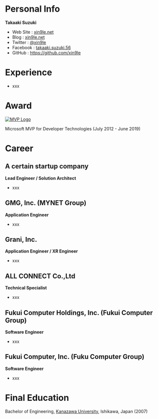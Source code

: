 # Personal Info



**Takaaki Suzuki**

- Web Site : [xin9le.net](https://xin9le.net/)
- Blog : [xin9le.net](https://blog.xin9le.net/)
- Twitter : [@xin9le](https://twitter.com/xin9le)
- Facebook : [takaaki.suzuki.56](https://www.facebook.com/takaaki.suzuki.56)
- GitHub : https://github.com/xin9le



# Experience

- xxx




# Award

[![MVP Logo](https://xin9le.net/Images/mvp-logo.png)](https://xin9le.net/Images/mvp-logo.png)

Microsoft MVP for Developer Technologies (July 2012 - June 2019)




# Career

## A certain startup company

**Lead Engineer / Solution Architect**

- xxx


## GMG, Inc. (MYNET Group)

**Application Engineer**

- xxx


## Grani, Inc.

**Application Engineer / XR Engineer**

- xxx


## ALL CONNECT Co.,Ltd

**Technical Specialist**

- xxx


## Fukui Computer Holdings, Inc. (Fukui Computer Group)

**Software Engineer**

- xxx


## Fukui Computer, Inc. (Fuku Computer Group)

**Software Engineer**

- xxx



# Final Education

Bachelor of Engineering, [Kanazawa University](https://www.kanazawa-u.ac.jp/), Ishikawa, Japan (2007)
